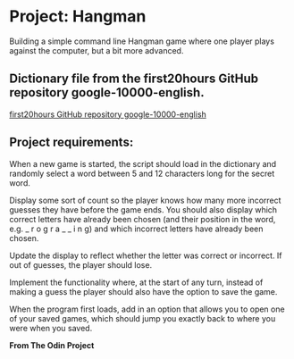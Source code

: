 # Project: Hangman

Building a simple command line Hangman game where one player plays against the computer, but a bit more advanced.



## Dictionary file from the first20hours GitHub repository google-10000-english.

  [first20hours GitHub repository google-10000-english](https://raw.githubusercontent.com/first20hours/google-10000-english/master/google-10000-english-no-swears.txt)

## Project requirements:

When a new game is started, the script should load in the dictionary and randomly select a word between 5 and 12 characters long for the secret word.


Display some sort of count so the player knows how many more incorrect guesses they have before the game ends. You should also display which correct letters have already been chosen (and their position in the word, e.g. _ r o g r a _ _ i n g) and which incorrect letters have already been chosen.

Update the display to reflect whether the letter was correct or incorrect. If out of guesses, the player should lose.

Implement the functionality where, at the start of any turn, instead of making a guess the player should also have the option to save the game.

When the program first loads, add in an option that allows you to open one of your saved games, which should jump you exactly back to where you were when you saved.

**From The Odin Project**
